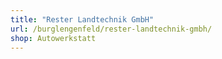 ```yaml
---
title: "Rester Landtechnik GmbH"
url: /burglengenfeld/rester-landtechnik-gmbh/
shop: Autowerkstatt
---
```

